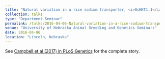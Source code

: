 ```yaml
---
title: "Natural variation in a rice sodium transporter, <i>OsHKT1.1</i>, provides insight into origins of salinity tolerance in rice"
collection: talks
type: "Department Seminar"
permalink: /talks/2016-04-06-Natural-variation-in-a-rice-sodium-transporter-OsHKT11-provides-insight-into-origins-of-salinity-tolerance-in-rice
venue: "University of Nebraska Animal Breeding and Genetics Seminars"
date: 2016-04-06
location: "Lincoln, Nebraska"
---
```


See [Campbell et al (2017) in PLoS Genetics](http://journals.plos.org/plosgenetics/article?id=10.1371/journal.pgen.1006823) for the complete story.
